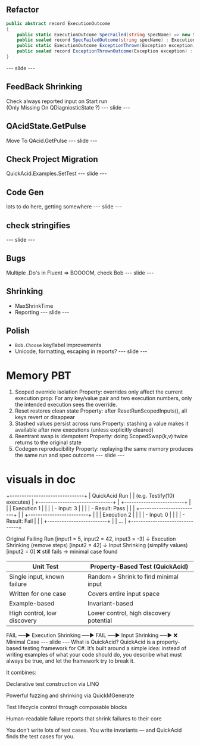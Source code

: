 ## Refactor
```csharp
public abstract record ExecutionOutcome
{
    public static ExecutionOutcome SpecFailed(string specName) => new SpecFailedOutcome(specName);
    public sealed record SpecFailedOutcome(string specName) : ExecutionOutcome;
    public static ExecutionOutcome ExceptionThrown(Exception exception) => new ExceptionThrownOutcome(exception);
    public sealed record ExceptionThrownOutcome(Exception exception) : ExecutionOutcome;
}
```
--- slide ---
## FeedBack Shrinking 
Check always reported input on Start run  
(Only Missing On QDiagniosticState ?)
--- slide ---
## QAcidState.GetPulse
Move To QAcid.GetPulse 
--- slide ---
## Check Project Migration
QuickAcid.Examples.SetTest
--- slide ---
## Code Gen  
lots to do here, getting somewhere
--- slide ---
## check stringifies
--- slide ---
## Bugs  
Multiple .Do's in Fluent => BOOOOM, check Bob
--- slide ---
## Shrinking
 - MaxShrinkTime
 - Reporting
--- slide ---
## Polish
- `Bob.Choose` key/label improvements  
- Unicode, formatting, escaping in reports?
--- slide ---
# Memory PBT
1. Scoped override isolation
Property: overrides only affect the current execution
prop: For any key/value pair and two execution numbers,
only the intended execution sees the override.
2. Reset restores clean state
Property: after ResetRunScopedInputs(), all keys revert or disappear
3. Stashed values persist across runs
Property: stashing a value makes it available after new executions (unless explicitly cleared)
4. Reentrant swap is idempotent
Property: doing ScopedSwap(k,v) twice returns to the original state
5. Codegen reproducibility
Property: replaying the same memory produces the same run and spec outcome
--- slide ---
# visuals in doc
+-------------------------------+
|        QuickAcid Run         |
|  (e.g. Testify(10) executes) |
+-------------------------------+
| +-------------------------+  |
| |     Execution 1         |  |
| |  - Input: 3             |  |
| |  - Result: Pass         |  |
| +-------------------------+  |
| +-------------------------+  |
| |     Execution 2         |  |
| |  - Input: 0             |  |
| |  - Result: Fail         |  |
| +-------------------------+  |
|         ...                  |
+-------------------------------+


Original Failing Run
  [input1 = 5, input2 = 42, input3 = -3]
         ↓
Execution Shrinking (remove steps)
  [input2 = 42]
         ↓
Input Shrinking (simplify values)
  [input2 = 0] ❌ still fails → minimal case found


| Unit Test                   | Property-Based Test (QuickAcid)         |
| --------------------------- | --------------------------------------- |
| Single input, known failure | Random + Shrink to find minimal input   |
| Written for one case        | Covers entire input space               |
| Example-based               | Invariant-based                         |
| High control, low discovery | Lower control, high discovery potential |

FAIL ──▶ Execution Shrinking ──▶ FAIL ──▶ Input Shrinking ──▶ ❌ Minimal Case
--- slide ---
What is QuickAcid?
QuickAcid is a property-based testing framework for C#.
It’s built around a simple idea: instead of writing examples of what your code should do,
you describe what must always be true, and let the framework try to break it.

It combines:

Declarative test construction via LINQ

Powerful fuzzing and shrinking via QuickMGenerate

Test lifecycle control through composable blocks

Human-readable failure reports that shrink failures to their core

You don’t write lots of test cases.
You write invariants — and QuickAcid finds the test cases for you.
